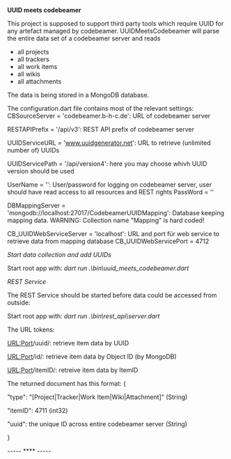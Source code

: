 **UUID meets codebeamer**

This project is supposed to support third party tools which require UUID for any artefact managed by codebeamer.
UUIDMeetsCodebeamer will parse the entire data set of a codebeamer server and reads
- all projects
- all trackers
- all work items
- all wikis
- all attachments

The data is being stored in a MongoDB database.

The configuration.dart file contains most of the relevant settings:
CBSourceServer = 'codebeamer.b-h-c.de': URL of codebeamer server

RESTAPIPrefix = '/api/v3': REST API prefix of codebeamer server

UUIDServiceURL = 'www.uuidgenerator.net': URL to retrieve (unlimited number of) UUIDs

UUIDServicePath = '/api/version4': here you may choose whivh UUID version should be used

UserName = '': User/password for logging on codebeamer server, user should have read access to all resources and REST rights
PassWord = ''

DBMappingServer = 'mongodb://localhost:27017/CodebeamerUUIDMapping': Database keeping mapping data. WARNING: Collection name "Mapping" is hard coded!

CB_UUIDWebServiceServer = 'localhost': URL and port für web service to retrieve data from mapping database 
CB_UUIDWebServicePort = 4712

*Start data collection and add UUIDs*

Start root app with: _dart run .\bin\uuid_meets_codebeamer.dart_

*REST Service*

The REST Service should be started before data could be accessed from outside:

Start root app with: _dart run .\bin\rest_api\server.dart_

The URL tokens:

<URL:Port>/uuid/<UUID>: retrieve item data by UUID
  
<URL:Port>/id/<ObjectID>: retrieve item data by Object ID (by MongoDB)

<URL:Port>/itemID/<ItemID>: retreive item data by ItemID

The returned document has this format:
{

  "type": "[Project|Tracker|Work Item|Wiki|Attachment]" (String)

  "itemID": 4711 (int32)

  "uuid": the unique ID across entire codebeamer server (String)

}
  
----- **** -----
